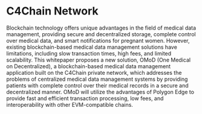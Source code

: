 # C4Chain Network

Blockchain technology offers unique advantages in the field of medical data management, providing secure and decentralized storage, complete control over medical data, and smart notifications for pregnant women. However, existing blockchain-based medical data management solutions have limitations, including slow transaction times, high fees, and limited scalability. This whitepaper proposes a new solution, OMoD (One Medical on Decentralized), a blockchain-based medical data management application built on the C4Chain private network, which addresses the problems of centralized medical data management systems by providing patients with complete control over their medical records in a secure and decentralized manner. OMoD will utilize the advantages of Polygon Edge to provide fast and efficient transaction processing, low fees, and interoperability with other EVM-compatible chains.

